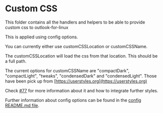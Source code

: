 # Custom CSS

This folder contains all the handlers and helpers to be able to provide custom
css to outlook-for-linux

This is applied using config options.

You can currently either use customCSSLocation or customCSSName.

The customCSSLocation will load the css from that location. This should be a
full path.

The current options for customCSSName are "compactDark", "compactLight",
"tweaks", "condensedDark" and "condensedLight". Those have been pick up from
[https://userstyles.org](https://userstyles.org)

Check [#77](https://github.com/IsmaelMartinez/teams-for-linux/issues/77) for
more information about it and how to integrate further styles.

Further information about config options can be found in the
[config README.md file](../config/README.md).
